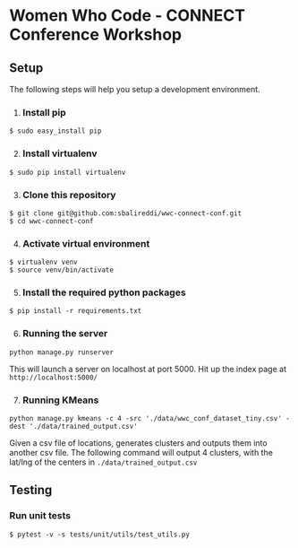 # Women Who Code - CONNECT Conference Workshop

## Setup
The following steps will help you setup a development environment.

1. ### Install pip
```
$ sudo easy_install pip
```

2. ### Install virtualenv
```
$ sudo pip install virtualenv
```

3. ### Clone this repository
```
$ git clone git@github.com:sbalireddi/wwc-connect-conf.git
$ cd wwc-connect-conf
```

4. ### Activate virtual environment
```
$ virtualenv venv
$ source venv/bin/activate
```

5. ### Install the required python packages
```
$ pip install -r requirements.txt
```

6. ### Running the server
```
python manage.py runserver
```
This will launch a server on localhost at port 5000. Hit up the index page at ```http://localhost:5000/```

7. ### Running KMeans
```
python manage.py kmeans -c 4 -src './data/wwc_conf_dataset_tiny.csv' -dest './data/trained_output.csv'
```
Given a csv file of locations, generates clusters and outputs them into another csv file. The following command will output 4 clusters, with the lat/lng of the centers in `./data/trained_output.csv`

## Testing
### Run unit tests
```
$ pytest -v -s tests/unit/utils/test_utils.py
```
